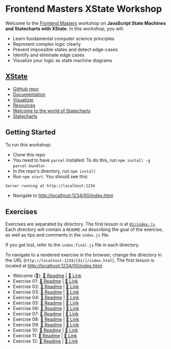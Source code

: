 # Frontend Masters XState Workshop

Welcome to the [Frontend Masters](https://frontendmasters.com/) workshop on **JavaScript State Machines and Statecharts with XState**. In this workshop, you will:

- Learn fundamental computer science principles
- Represent complex logic clearly
- Prevent impossible states and detect edge-cases
- Identify and eliminate edge cases
- Visualize your logic as state machine diagrams

## [XState](https://slides.com/davidkhourshid/xstate-workshop?token=NuUhf7a4#/)

- [GitHub repo](https://github.com/davidkpiano/xstate)
- [Documentation](http://xstate.js.org/docs)
- [Visualizer](http://xstate.js.org/viz)
- [Resources](https://statecharts.github.io/resources.html)
- [Welcome to the world of Statecharts](https://statecharts.github.io/)
- [Statecharts](https://spectrum.chat/statecharts)

## Getting Started

To run this workshop:

- Clone this repo
- You need to have `parcel` installed. To do this, run `npm install -g parcel-bundler`.
- In the repo's directory, run `npm install`
- Run `npm start`. You should see this:

```bash
Server running at http://localhost:1234
```

- Navigate to [http://localhost:1234/00/index.html](http://localhost:1234/00/index.html).

## Exercises

Exercises are separated by directory. The first lesson is at [`01/index.js`](./01/index.js). Each directory will contain a `README.md` describing the goal of the exercise, as well as tips and comments in the `index.js` file.

If you get lost, refer to the `index.final.js` file in each directory.

To navigate to a rendered exercise in the browser, change the directory in the URL (`http://localhost:1234/[dir]/index.html`). The first lesson is located at [http://localhost:1234/00/index.html](http://localhost:1234/01/index.html).

- Welcome (📝): [📄 Readme](./00/README.md) | [🔗 Link](http://localhost:1234/00/index.html)
- Exercise 01: [📄 Readme](./01/README.md) | [🔗 Link](http://localhost:1234/01/index.html)
- Exercise 02: [📄 Readme](./02/README.md) | [🔗 Link](http://localhost:1234/02/index.html)
- Exercise 03: [📄 Readme](./03/README.md) | [🔗 Link](http://localhost:1234/03/index.html)
- Exercise 04: [📄 Readme](./04/README.md) | [🔗 Link](http://localhost:1234/04/index.html)
- Exercise 05: [📄 Readme](./05/README.md) | [🔗 Link](http://localhost:1234/05/index.html)
- Exercise 06: [📄 Readme](./06/README.md) | [🔗 Link](http://localhost:1234/06/index.html)
- Exercise 07: [📄 Readme](./07/README.md) | [🔗 Link](http://localhost:1234/07/index.html)
- Exercise 08: [📄 Readme](./08/README.md) | [🔗 Link](http://localhost:1234/08/index.html)
- Exercise 09: [📄 Readme](./09/README.md) | [🔗 Link](http://localhost:1234/09/index.html)
- Exercise 10: [📄 Readme](./10/README.md) | [🔗 Link](http://localhost:1234/10/index.html)
- Exercise 11: [📄 Readme](./11/README.md) | [🔗 Link](http://localhost:1234/11/index.html)
- Exercise 12: [📄 Readme](./12/README.md) | [🔗 Link](http://localhost:1234/12/index.html)
